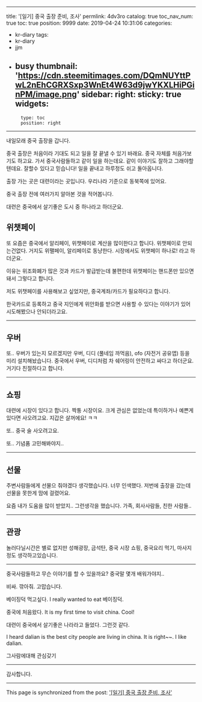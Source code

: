 
---
title: '[일기] 중국 출장 준비, 조사'
permlink: 4dv3ro
catalog: true
toc_nav_num: true
toc: true
position: 9999
date: 2019-04-24 10:31:06
categories:
- kr-diary
tags:
- kr-diary
- jjm
- busy
thumbnail: 'https://cdn.steemitimages.com/DQmNUYttPwL2nEhCGRXSxp3WnEt4W63d9jwYKXLHiPGinPM/image.png'
sidebar:
    right:
        sticky: true
widgets:
    -
        type: toc
        position: right
---


내일모래 중국 출장을 갑니다.

중국 출장은 처음이라 기대도 되고 일을 잘 끝낼 수 있기 바래요.
중국 자체를 처음가보기도 하고요.
가서 중국사람들하고 같이 일을 하는데요. 같이 이야기도 잘하고 그래야할텐데요. 잘할수 있다고 믿습니다!
일을 끝내고 하루정도 쉬고 돌아옵니다.

출장 가는 곳은 대련이라는 곳입니다. 우리나라 기준으로 동북쪽에 있어요.

중국 출장 전에 여러가지 알아본 것을 적어봅니다.

대련은 중국에서 살기좋은 도시 중 하나라고 하더군요.

## 위챗페이

또 요즘은 중국에서 알리페이, 위챗페이로 계산을 많이한다고 합니다. 위챗페이로 안되는건없다. 거지도 위팰페이, 알리페이로 동냥한다. 시장에서도 위챗페이 하나로! 라고 하더군요.

이유는 위조화폐가 많은 것과 카드가 발급받는데 불편한데 위챗페이는 핸드폰만 있으면 돼서 그렇다고 합니다.

저도 위챗페이를 사용해보고 싶었지만, 중국계좌/카드가 필요하다고 합니다.

한국카드로 등록하고 중국 지인에게 위안화를 받으면 사용할 수 있다는 이야기가 있어 시도해봤으나 안되더라고요.

---

## 우버

또.. 우버가 있는지 모르겠지만 우버, 디디 (풀네임 까먹음), ofo (자전거 공유앱) 등을 미리 설치해놨습니다. 중국에서 우버, 디디처럼 차 쉐어링이 안전하고 싸다고 하더군요. 거기다 친절하다고 합니다.

---

## 쇼핑


대련에 시장이 있다고 합니다. 짝퉁 시장이요.
크게 관심은 없었는데 특이하거나 예쁜게 있다면 사오려고요. 지갑은 살꺼에요! ㅋㅋ

또.. 중국 술 사오려고요.

또.. 기념품 고민해봐야지..

---

## 선물

주변사람들에게 선물으 줘야겠다 생각했습니다.
너무 인색했다. 저번에 출장을 갔는데 선물을 못한게 맘에 걸렸어요.

요즘 내가 도움을 많이 받았지.. 그런생각을 했습니다.
가족, 회사사람들, 친한 사람들..

---

## 관광

놀러다닐시간은 별로 없지만
성해광장, 금석탄,
중국 시장 쇼핑, 중국요리 먹기, 마사지 정도
생각하고있습니다.

---

중국사람들하고 무슨 이야기를 할 수 있을까요?
중국말 몇개 배워가야지..

비싸. 깎아줘.
고맙습니다.

베이징덕 먹고싶다.
I really wanted to eat 베이징덕.

중국에 처음왔다.
It is my first time to visit china. Cool!

대련이 중국에서 살기좋은 나라라고 들었다. 그런것 같다.

I heard dalian is the best city people are living in china. It is right~~. I like dalian.

그사람에대해 관심갖기

---

감사합니다.

- - -

This page is synchronized from the post: ['[일기] 중국 출장 준비, 조사'](https://steemit.com/@jacobyu/4dv3ro)
